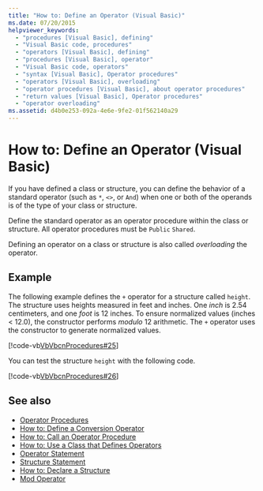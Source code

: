 ```yaml
---
title: "How to: Define an Operator (Visual Basic)"
ms.date: 07/20/2015
helpviewer_keywords: 
  - "procedures [Visual Basic], defining"
  - "Visual Basic code, procedures"
  - "operators [Visual Basic], defining"
  - "procedures [Visual Basic], operator"
  - "Visual Basic code, operators"
  - "syntax [Visual Basic], Operator procedures"
  - "operators [Visual Basic], overloading"
  - "operator procedures [Visual Basic], about operator procedures"
  - "return values [Visual Basic], Operator procedures"
  - "operator overloading"
ms.assetid: d4b0e253-092a-4e6e-9fe2-01f562140a29
---
```

# How to: Define an Operator (Visual Basic)
If you have defined a class or structure, you can define the behavior of a standard operator (such as `*`, `<>`, or `And`) when one or both of the operands is of the type of your class or structure.  
  
 Define the standard operator as an operator procedure within the class or structure. All operator procedures must be `Public` `Shared`.  
  
 Defining an operator on a class or structure is also called *overloading* the operator.  
  
## Example  
 The following example defines the `+` operator for a structure called `height`. The structure uses heights measured in feet and inches. One *inch* is 2.54 centimeters, and one *foot* is 12 inches. To ensure normalized values (inches < 12.0), the constructor performs *modulo* 12 arithmetic. The `+` operator uses the constructor to generate normalized values.  
  
 [!code-vb[VbVbcnProcedures#25](./codesnippet/VisualBasic/how-to-define-an-operator_1.vb)]  
  
 You can test the structure `height` with the following code.  
  
 [!code-vb[VbVbcnProcedures#26](./codesnippet/VisualBasic/how-to-define-an-operator_2.vb)]  
  
  
## See also
- [Operator Procedures](./operator-procedures.md)
- [How to: Define a Conversion Operator](./how-to-define-a-conversion-operator.md)
- [How to: Call an Operator Procedure](./how-to-call-an-operator-procedure.md)
- [How to: Use a Class that Defines Operators](./how-to-use-a-class-that-defines-operators.md)
- [Operator Statement](../../../../visual-basic/language-reference/statements/operator-statement.md)
- [Structure Statement](../../../../visual-basic/language-reference/statements/structure-statement.md)
- [How to: Declare a Structure](../../../../visual-basic/programming-guide/language-features/data-types/how-to-declare-a-structure.md)
- [Mod Operator](../../../../visual-basic/language-reference/operators/mod-operator.md)

